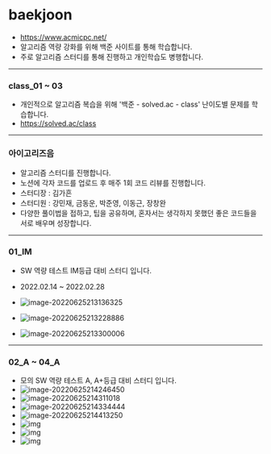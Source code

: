 # baekjoon

- https://www.acmicpc.net/
- 알고리즘 역량 강화를 위해 백준 사이트를 통해 학습합니다.
- 주로 알고리즘 스터디를 통해 진행하고 개인학습도 병행합니다.

---

### class_01 ~ 03

- 개인적으로 알고리즘 복습을 위해 '백준 - solved.ac - class' 난이도별 문제를 학습합니다.
- https://solved.ac/class

---

### 아이고리즈음

- 알고리즘 스터디를 진행합니다.
- 노션에 각자 코드를 업로드 후 매주 1회 코드 리뷰를 진행합니다.
- 스터디장 : 김가흔
- 스터디원 : 강민재, 금동운, 박준영, 이동근, 장창완
- 다양한 풀이법을 접하고, 팁을 공유하며, 혼자서는 생각하지 못했던 좋은 코드들을 서로 배우며 성장합니다.

---

### 01_IM

- SW 역량 테스트 IM등급 대비 스터디 입니다.
- 2022.02.14 ~ 2022.02.28
- ![image-20220625213136325](README.assets/image-20220625213136325-16561602998831.png)
- ![image-20220625213228886](README.assets/image-20220625213228886-16561603504852.png)

- ![image-20220625213300006](README.assets/image-20220625213300006-16561603813083.png)

---

### 02_A ~ 04_A

- 모의 SW 역량 테스트 A, A+등급 대비 스터디 입니다.
- ![image-20220625214246450](README.assets/image-20220625214246450-16561609689244.png)
- ![image-20220625214311018](README.assets/image-20220625214311018-16561609925815.png)
- ![image-20220625214334444](README.assets/image-20220625214334444-16561610157456.png)
- ![image-20220625214413250](README.assets/image-20220625214413250-16561610547657.png)
- ![img](README.assets/image1-16561611334368.png)
- ![img](README.assets/image1-16561611854509.jpg)
- ![img](README.assets/image1-165616132908111-165616133022512.jpg)

